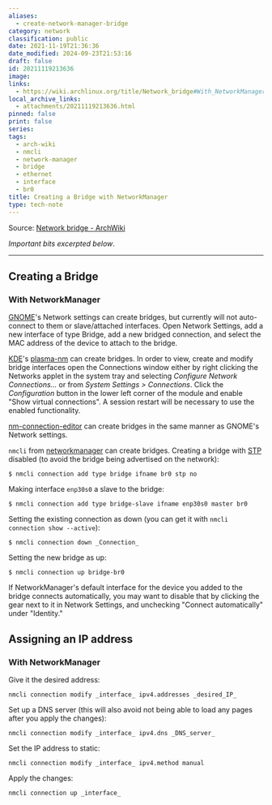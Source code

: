 ```yaml
---
aliases:
  - create-network-manager-bridge
category: network
classification: public
date: 2021-11-19T21:36:36
date_modified: 2024-09-23T21:53:16
draft: false
id: 20211119213636
image: 
links:
  - https://wiki.archlinux.org/title/Network_bridge#With_NetworkManager
local_archive_links:
  - attachments/20211119213636.html
pinned: false
print: false
series: 
tags:
  - arch-wiki
  - nmcli
  - network-manager
  - bridge
  - ethernet
  - interface
  - br0
title: Creating a Bridge with NetworkManager
type: tech-note
---
```


Source: [Network bridge - ArchWiki](https://wiki.archlinux.org/title/Network_bridge#With_NetworkManager)

_Important bits excerpted below_.

---

## Creating a Bridge

### With NetworkManager

[GNOME](https://wiki.archlinux.org/title/GNOME "GNOME")'s Network settings can create bridges, but currently will not auto-connect to them or slave/attached interfaces. Open Network Settings, add a new interface of type Bridge, add a new bridged connection, and select the MAC address of the device to attach to the bridge.

[KDE](https://wiki.archlinux.org/title/KDE "KDE")'s [plasma-nm](https://archlinux.org/packages/?name=plasma-nm) can create bridges. In order to view, create and modify bridge interfaces open the Connections window either by right clicking the Networks applet in the system tray and selecting _Configure Network Connections..._ or from _System Settings &gt; Connections_. Click the _Configuration_ button in the lower left corner of the module and enable "Show virtual connections". A session restart will be necessary to use the enabled functionality.

[nm-connection-editor](https://archlinux.org/packages/?name=nm-connection-editor) can create bridges in the same manner as GNOME's Network settings.

`nmcli` from [networkmanager](https://archlinux.org/packages/?name=networkmanager) can create bridges. Creating a bridge with [STP](https://en.wikipedia.org/wiki/Spanning_Tree_Protocol "wikipedia:Spanning Tree Protocol") disabled (to avoid the bridge being advertised on the network):

    $ nmcli connection add type bridge ifname br0 stp no

Making interface `enp30s0` a slave to the bridge:

    $ nmcli connection add type bridge-slave ifname enp30s0 master br0

Setting the existing connection as down (you can get it with `nmcli connection show --active`):

    $ nmcli connection down _Connection_

Setting the new bridge as up:

    $ nmcli connection up bridge-br0

If NetworkManager's default interface for the device you added to the bridge connects automatically, you may want to disable that by clicking the gear next to it in Network Settings, and unchecking "Connect automatically" under "Identity."

## Assigning an IP address

### With NetworkManager

Give it the desired address:

    nmcli connection modify _interface_ ipv4.addresses _desired_IP_

Set up a DNS server (this will also avoid not being able to load any pages after you apply the changes):

    nmcli connection modify _interface_ ipv4.dns _DNS_server_

Set the IP address to static:

    nmcli connection modify _interface_ ipv4.method manual

Apply the changes:

    nmcli connection up _interface_

